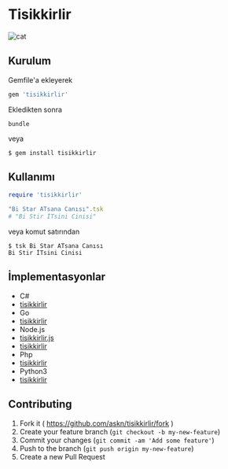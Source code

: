 # Tisikkirlir

![cat](https://dl.dropbox.com/s/x2otko6ropilnb0/Birikindi-sizin-i%C3%A7in-sivisiyim-kilisi.jpg)

## Kurulum

Gemfile'a ekleyerek

```ruby
gem 'tisikkirlir'
```

Ekledikten sonra

    bundle

veya

    $ gem install tisikkirlir

## Kullanımı

```ruby
require 'tisikkirlir'

"Bi Star ATsana Canısı".tsk
# "Bi Stir İTsini Cinisi"
```

veya komut satırından

    $ tsk Bi Star ATsana Canısı
    Bi Stir İTsini Cinisi

## İmplementasyonlar
 - C#
  - [tisikkirlir](https://github.com/develomer/tisikkirlir)
 - Go
  - [tisikkirlir](https://github.com/pasali/tisikkirlir)
 - Node.js
  - [tisikkirlir.js](https://github.com/gokaygurcan/tisikkirlir.js)
  - [tisikkirlir](https://github.com/ayhankuru/tisikkirlir)
 - Php
  - [tisikkirlir](https://github.com/smtaydemir/tisikkirlir)
 - Python3
  - [tisikkirlir](https://github.com/oguzhantasci/tisikkirlir)

## Contributing

1. Fork it ( https://github.com/askn/tisikkirlir/fork )
2. Create your feature branch (`git checkout -b my-new-feature`)
3. Commit your changes (`git commit -am 'Add some feature'`)
4. Push to the branch (`git push origin my-new-feature`)
5. Create a new Pull Request
